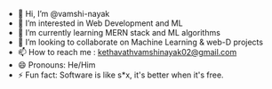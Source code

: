 - 👋 Hi, I’m @vamshi-nayak
- 👀 I’m interested in Web Development and ML
- 🌱 I’m currently learning MERN stack and ML algorithms
- 💞️ I’m looking to collaborate on Machine Learning & web-D projects
- 📫 How to reach me : kethavathvamshinayak02@gmail.com
- 😄 Pronouns: He/Him
- ⚡ Fun fact: Software is like s*x, it's better when it's free.

<!---
vamshi-nayak/vamshi-nayak is a ✨ special ✨ repository because its `README.md` (this file) appears on your GitHub profile.
You can click the Preview link to take a look at your changes.
--->
